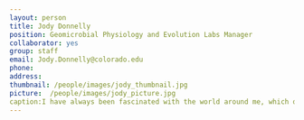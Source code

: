 ```yaml
---
layout: person
title: Jody Donnelly
position: Geomicrobial Physiology and Evolution Labs Manager
collaborator: yes
group: staff
email: Jody.Donnelly@colorado.edu
phone:
address:
thumbnail: /people/images/jody_thumbnail.jpg
picture:  /people/images/jody_picture.jpg
caption:I have always been fascinated with the world around me, which drew me to science.  My experience lies mainly in microbiology, molecular biology, and analytical chemistry.  I've been fortunate to work in many interesting fields including environmental remediation, renewable and sustainable energy, and studying the microbial communities found in ecosystems as well as the human microbiome.  I am thrilled to be part of the Kopf/Wing labs where I can apply my unique skill set while learning even more about our amazing world.
---
```

